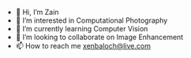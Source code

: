 - 👋 Hi, I’m Zain
- 👀 I’m interested in Computational Photography
- 🌱 I’m currently learning Computer Vision
- 💞️ I’m looking to collaborate on Image Enhancement
- 📫 How to reach me xenbaloch@live.com

<!---
xenbaloch/xenbaloch is a ✨ special ✨ repository because its `README.md` (this file) appears on your GitHub profile.
You can click the Preview link to take a look at your changes.
--->

